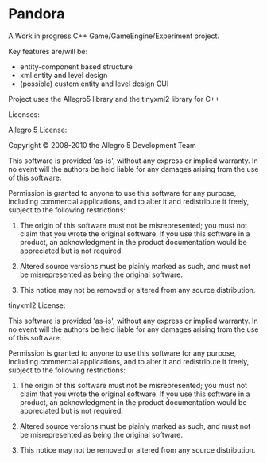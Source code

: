 # Pandora

A Work in progress C++ Game/GameEngine/Experiment project. 

Key features are/will be:
- entity-component based structure
- xml entity and level design
- (possible) custom entity and level design GUI

Project uses the Allegro5 library and the tinyxml2 library for C++



Licenses:

Allegro 5 License:

Copyright © 2008-2010 the Allegro 5 Development Team

This software is provided 'as-is', without any express or implied warranty. In no event will the authors be held liable for any damages arising from the use of this software.

Permission is granted to anyone to use this software for any purpose, including commercial applications, and to alter it and redistribute it freely, subject to the following restrictions:

1. The origin of this software must not be misrepresented; you must not claim that you wrote the original software. If you use this software in a product, an acknowledgment in the product documentation would be appreciated but is not required. 

2. Altered source versions must be plainly marked as such, and must not be misrepresented as being the original software.   

3. This notice may not be removed or altered from any source distribution.

tinyxml2 License:

This software is provided 'as-is', without any express or implied warranty. In no event will the authors be held liable for any damages arising from the use of this software.

Permission is granted to anyone to use this software for any purpose, including commercial applications, and to alter it and redistribute it freely, subject to the following restrictions:

1. The origin of this software must not be misrepresented; you must not claim that you wrote the original software. If you use this software in a product, an acknowledgment in the product documentation would be appreciated but is not required.
    
2. Altered source versions must be plainly marked as such, and must not be misrepresented as being the original software.
    
3. This notice may not be removed or altered from any source distribution. 
